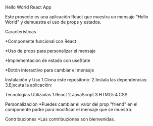 Hello World React App

Este proyecto es una aplicación React que muestra un mensaje "Hello World" y demuestra el uso de props y estados.

Características

*Componente funcional con React

*Uso de props para personalizar el mensaje

*Implementación de estado con useState

*Botón interactivo para cambiar el mensaje

Instalación y Uso
1.Clona este repositorio:
2.Instala las dependencias:
3.Ejecuta la aplicación:

Tecnologías Utilizadas
1.React
2.JavaScript
3.HTML5
4.CSS

Personalización
*Puedes cambiar el valor del prop "friend" en el componente padre para modificar el mensaje que se muestra.

Contribuciones
*Las contribuciones son bienvenidas.